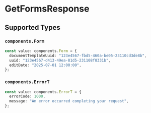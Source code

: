 # GetFormsResponse


## Supported Types

### `components.Form`

```typescript
const value: components.Form = {
  documentTemplateUuid: "123e4567-fbd5-460a-be05-23110cd3de8b",
  uuid: "123e4567-d413-49ea-81d5-231108f8331b",
  editDate: "2025-07-01 12:00:00",
};
```

### `components.ErrorT`

```typescript
const value: components.ErrorT = {
  errorCode: 1000,
  message: "An error occurred completing your request",
};
```

